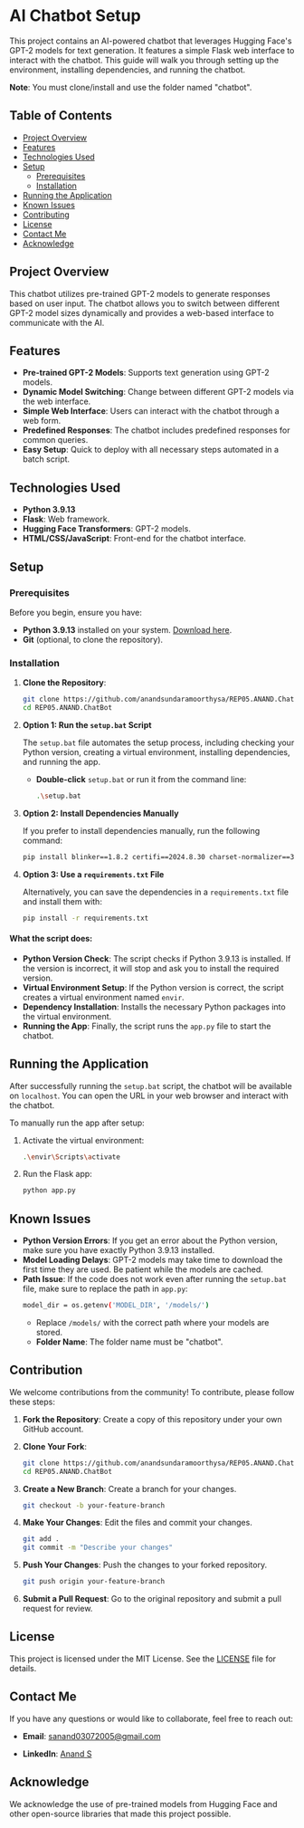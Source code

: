 # AI Chatbot Setup

This project contains an AI-powered chatbot that leverages Hugging Face's GPT-2 models for text generation. It features a simple Flask web interface to interact with the chatbot. This guide will walk you through setting up the environment, installing dependencies, and running the chatbot.

**Note**: You must clone/install and use the folder named "chatbot".

## Table of Contents

- [Project Overview](#project-overview)
- [Features](#features)
- [Technologies Used](#technologies-used)
- [Setup](#setup)
    - [Prerequisites](#prerequisites)
    - [Installation](#installation)
- [Running the Application](#running-the-application)
- [Known Issues](#known-issues)
- [Contributing](#contributing)
- [License](#license)
- [Contact Me](#contact-me)
- [Acknowledge](#acknowledge)

## Project Overview

This chatbot utilizes pre-trained GPT-2 models to generate responses based on user input. The chatbot allows you to switch between different GPT-2 model sizes dynamically and provides a web-based interface to communicate with the AI.

## Features

- **Pre-trained GPT-2 Models**: Supports text generation using GPT-2 models.
- **Dynamic Model Switching**: Change between different GPT-2 models via the web interface.
- **Simple Web Interface**: Users can interact with the chatbot through a web form.
- **Predefined Responses**: The chatbot includes predefined responses for common queries.
- **Easy Setup**: Quick to deploy with all necessary steps automated in a batch script.

## Technologies Used

- **Python 3.9.13**
- **Flask**: Web framework.
- **Hugging Face Transformers**: GPT-2 models.
- **HTML/CSS/JavaScript**: Front-end for the chatbot interface.

## Setup

### Prerequisites

Before you begin, ensure you have:

- **Python 3.9.13** installed on your system. [Download here](https://www.python.org/downloads/release/python-3913/).
- **Git** (optional, to clone the repository).

### Installation

1. **Clone the Repository**:

   ```bash
   git clone https://github.com/anandsundaramoorthysa/REP05.ANAND.ChatBot/
   cd REP05.ANAND.ChatBot
   ```

2. **Option 1: Run the `setup.bat` Script**

   The `setup.bat` file automates the setup process, including checking your Python version, creating a virtual environment, installing dependencies, and running the app.

   - **Double-click** `setup.bat` or run it from the command line:
   
     ```bash
     .\setup.bat
     ```

3. **Option 2: Install Dependencies Manually**

   If you prefer to install dependencies manually, run the following command:

   ```bash
   pip install blinker==1.8.2 certifi==2024.8.30 charset-normalizer==3.3.2 click==8.1.7 colorama==0.4.6 diffusers==0.30.2 filelock==3.16.0 Flask==3.0.3 fsspec==2024.9.0 huggingface-hub==0.24.6 idna==3.8 importlib_metadata==8.5.0 itsdangerous==2.2.0 Jinja2==3.1.4 MarkupSafe==2.1.5 mpmath==1.3.0 networkx==3.2.1 numpy==2.0.2 packaging==24.1 pillow==10.4.0 pip==24.2 psutil==6.0.0 PyYAML==6.0.2 regex==2024.7.24 requests==2.32.3 safetensors==0.4.5 setuptools==58.1.0 sympy==1.13.2 tokenizers==0.19.1 torch==2.4.1 tqdm==4.66.5 transformers==4.44.2 typing_extensions==4.12.2 urllib3==2.2.2 Werkzeug==3.0.4 zipp==3.20.1
   ```

4. **Option 3: Use a `requirements.txt` File**

   Alternatively, you can save the dependencies in a `requirements.txt` file and install them with:

   ```bash
   pip install -r requirements.txt
   ```

#### What the script does:
- **Python Version Check**: The script checks if Python 3.9.13 is installed. If the version is incorrect, it will stop and ask you to install the required version.
- **Virtual Environment Setup**: If the Python version is correct, the script creates a virtual environment named `envir`.
- **Dependency Installation**: Installs the necessary Python packages into the virtual environment.
- **Running the App**: Finally, the script runs the `app.py` file to start the chatbot.

## Running the Application

After successfully running the `setup.bat` script, the chatbot will be available on `localhost`. You can open the URL in your web browser and interact with the chatbot.

To manually run the app after setup:
1. Activate the virtual environment:
   ```bash
   .\envir\Scripts\activate
   ```

2. Run the Flask app:
   ```bash
   python app.py
   ```

## Known Issues

- **Python Version Errors**: If you get an error about the Python version, make sure you have exactly Python 3.9.13 installed.
- **Model Loading Delays**: GPT-2 models may take time to download the first time they are used. Be patient while the models are cached.
- **Path Issue**: If the code does not work even after running the `setup.bat` file, make sure to replace the path in `app.py`:
   ```bash
   model_dir = os.getenv('MODEL_DIR', '/models/')
   ```
   - Replace `/models/` with the correct path where your models are stored.
   - **Folder Name**: The folder name must be "chatbot".

## Contribution

We welcome contributions from the community! To contribute, please follow these steps:

1. **Fork the Repository**: Create a copy of this repository under your own GitHub account.

2. **Clone Your Fork**:
   ```bash
   git clone https://github.com/anandsundaramoorthysa/REP05.ANAND.ChatBot.git
   cd REP05.ANAND.ChatBot
   ```

3. **Create a New Branch**: Create a branch for your changes.
   ```bash
   git checkout -b your-feature-branch
   ```

4. **Make Your Changes**: Edit the files and commit your changes.
   ```bash
   git add .
   git commit -m "Describe your changes"
   ```

5. **Push Your Changes**: Push the changes to your forked repository.
   ```bash
   git push origin your-feature-branch
   ```

6. **Submit a Pull Request**: Go to the original repository and submit a pull request for review.

## License

This project is licensed under the MIT License. See the [LICENSE](https://github.com/anandsundaramoorthysa/REP05.ANAND.ChatBot/blob/main/LICENSE) file for details.

## Contact Me

If you have any questions or would like to collaborate, feel free to reach out:

- **Email**: [sanand03072005@gmail.com](mailto:sanand03072005@gmail.com?subject=Enquiry%20about%20Chat%20Bot%20Project&body=Dear%20Gagan,%0A%0A%20I%20have%20an%20enquiry%20about%20the%20Chat%20Bot%20Project.%20Please%20provide%20the%20necessary%20details.%0A%0A%20Thank%20you.%0A%0A%20Best%20regards,%0A%20[Your%20Name])

- **LinkedIn**: [Anand S](https://www.linkedin.com/in/anandsundaramoorthysa/)

## Acknowledge

We acknowledge the use of pre-trained models from Hugging Face and other open-source libraries that made this project possible.
